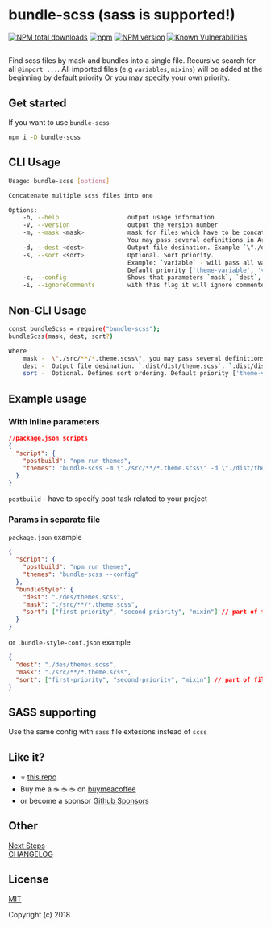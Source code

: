 # bundle-scss (sass is supported!)
[![NPM total downloads](https://img.shields.io/npm/dt/bundle-scss.svg)](https://npmcharts.com/compare/bundle-scss)
[![npm](https://img.shields.io/npm/dm/bundle-scss.svg)](https://www.npmjs.com/package/bundle-scss)
[![NPM version](http://img.shields.io/npm/v/bundle-scss.svg)](https://www.npmjs.com/package/bundle-scss)
[![Known Vulnerabilities](https://snyk.io/test/github/videmig/bundle-scss/badge.svg?targetFile=package.json)](https://snyk.io/test/github/videmig/bundle-scss?targetFile=package.json)

##

Find scss files by mask and bundles into a single file. Recursive search for all `@import ...`.
All imported files (e.g `variables`, `mixins`) will be added at the beginning by default priority
Or you may specify your own priority.

## Get started

If you want to use `bundle-scss`

```sh
npm i -D bundle-scss
```

## CLI Usage

```sh
Usage: bundle-scss [options]

Concatenate multiple scss files into one

Options:
    -h, --help                   output usage information
    -V, --version                output the version number
    -m, --mask <mask>            mask for files which have to be concatenate. Example \"./src/**/*.theme.scss\".
                                 You may pass several definitions in Array
    -d, --dest <dest>            Output file desination. Example `\"./dist/themes.scss\"`
    -s, --sort <sort>            Optional. Sort priority.
                                 Example: `variable` - will pass all variables files at the beginning
                                 Default priority ['theme-variable', 'variable', 'mixin']
    -c, --config                 Shows that parameters `mask`, `dest`, `sort`(optional) should be specified in `package-json` or `.bundle-style-conf.json`
    -i, --ignoreComments         with this flag it will ignore commented imports`

```

## Non-CLI Usage

```sh
const bundleScss = require("bundle-scss");
bundleScss(mask, dest, sort?)

Where
    mask -  \"./src/**/*.theme.scss\", you may pass several definitions in Array
    dest -  Output file desination. `.dist/dist/theme.scss`. `.dist/dist/` will be created, if it not exist
    sort -  Optional. Defines sort ordering. Default priority ['theme-variable', 'variable', 'mixin']"
```

## Example usage

### With inline parameters

```json
//package.json scripts
{
  "script": {
    "postbuild": "npm run themes",
    "themes": "bundle-scss -m \"./src/**/*.theme.scss\" -d \"./dist/themes.scss\""
  }
}
```

`postbuild` - have to specify post task related to your project

### Params in separate file

`package.json` example

```json
{
  "script": {
    "postbuild": "npm run themes",
    "themes": "bundle-scss --config"
  },
  "bundleStyle": {
    "dest": "./des/themes.scss",
    "mask": "./src/**/*.theme.scss",
    "sort": ["first-priority", "second-priority", "mixin"] // part of filenames
  }
}
```

or `.bundle-style-conf.json` example

```json
{
  "dest": "./des/themes.scss",
  "mask": "./src/**/*.theme.scss",
  "sort": ["first-priority", "second-priority", "mixin"] // part of filenames
}
```

## SASS supporting

Use the same config with `sass` file extesions instead of `scss`

## Like it?

- :star: [this repo](https://github.com/videmig/tailwindcss-react-datepicker)
- Buy me a :coffee: :coffee: :coffee: on [buymeacoffee](https://www.buymeacoffee.com/vaviQ)
- or become a sponsor [Github Sponsors](https://github.com/sponsors/videmig)

## Other

[Next Steps](https://github.com/videmig/bundle-scss/blob/master/ROADMAP.md)  
[CHANGELOG](https://github.com/videmig/bundle-scss/blob/master/CHANGELOG.md)

## License

[MIT](http://opensource.org/licenses/MIT)

Copyright (c) 2018
